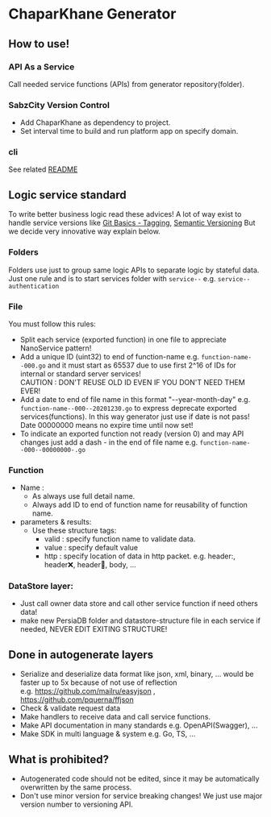 # ChaparKhane Generator


## How to use!
### API As a Service
Call needed service functions (APIs) from generator repository(folder).

### SabzCity Version Control
- Add ChaparKhane as dependency to project.
- Set interval time to build and run platform app on specify domain.

### cli
See related [README](/cli)

## Logic service standard
To write better business logic read these advices! A lot of way exist to handle service versions like  [Git Basics - Tagging](https://git-scm.com/book/en/v2/Git-Basics-Tagging), [Semantic Versioning](https://semver.org/) But we decide very innovative way explain below.

### Folders
Folders use just to group same logic APIs to separate logic by stateful data. Just one rule and is to start services folder with `service--` e.g. `service--authentication`

### File
You must follow this rules:
- Split each service (exported function) in one file to appreciate NanoService pattern!
- Add a unique ID (uint32) to end of function-name e.g. `function-name--000.go` and it must start as 65537 due to use first 2^16 of IDs for internal or standard server services!    
CAUTION : DON'T REUSE OLD ID EVEN IF YOU DON'T NEED THEM EVER!
- Add a date to end of file name in this format "--year-month-day" e.g. `function-name--000--20201230.go` to express deprecate exported services(functions). In this way generator just use if date is not pass! Date 00000000 means no expire time until now set!
- To indicate an exported function not ready (version 0) and may API changes just add a dash - in the end of file name e.g. `function-name--000--00000000-.go`

### Function
- Name :
  - As always use full detail name.
  - Always add ID to end of function name for reusability of function name.
- parameters & results:
  - Use these structure tags:
    - valid : specify function name to validate data.
    - value : specify default value
    - http : specify location of data in http packet. e.g. header:, header:x:, header:cookie:, body, ...

### DataStore layer:
- Just call owner data store and call other service function if need others data!
- make new PersiaDB folder and datastore-structure file in each service if needed, NEVER EDIT EXITING STRUCTURE!

## Done in autogenerate layers
- Serialize and deserialize data format like json, xml, binary, ... would be faster up to 5x because of not use of reflection   
  e.g. https://github.com/mailru/easyjson , https://github.com/pquerna/ffjson
- Check & validate request data
- Make handlers to receive data and call service functions.
- Make API documentation in many standards e.g. OpenAPI(Swagger), ...
- Make SDK in multi language & system e.g. Go, TS, ...

## What is prohibited?
- Autogenerated code should not be edited, since it may be automatically overwritten by the same process.
- Don't use minor version for service breaking changes! We just use major version number to versioning API.
